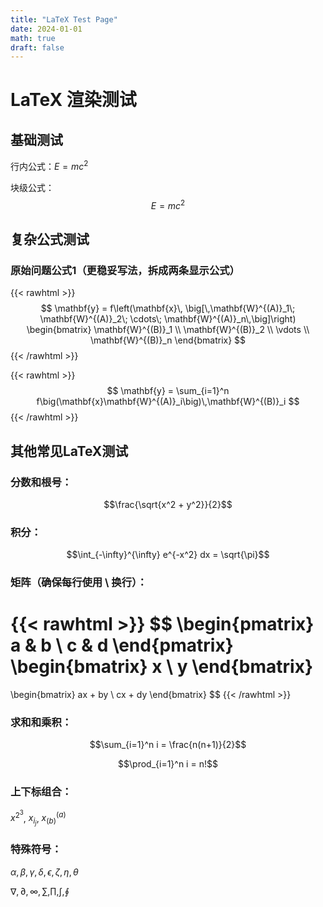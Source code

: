 ```yaml
---
title: "LaTeX Test Page"
date: 2024-01-01
math: true
draft: false
---
```


# LaTeX 渲染测试

## 基础测试

行内公式：$E = mc^2$

块级公式：
$$E = mc^2$$

## 复杂公式测试

### 原始问题公式1（更稳妥写法，拆成两条显示公式）

{{< rawhtml >}}
$$
\mathbf{y} = f\left(\mathbf{x}\, \big[\,\mathbf{W}^{(A)}_1\; \mathbf{W}^{(A)}_2\; \cdots\; \mathbf{W}^{(A)}_n\,\big]\right)
\begin{bmatrix}
\mathbf{W}^{(B)}_1 \\
\mathbf{W}^{(B)}_2 \\
\vdots \\
\mathbf{W}^{(B)}_n
\end{bmatrix}
$$
{{< /rawhtml >}}

{{< rawhtml >}}
$$
\mathbf{y} = \sum_{i=1}^n f\big(\mathbf{x}\mathbf{W}^{(A)}_i\big)\,\mathbf{W}^{(B)}_i
$$
{{< /rawhtml >}}

## 其他常见LaTeX测试

### 分数和根号：
$$\frac{\sqrt{x^2 + y^2}}{2}$$

### 积分：
$$\int_{-\infty}^{\infty} e^{-x^2} dx = \sqrt{\pi}$$

### 矩阵（确保每行使用 \\ 换行）：
{{< rawhtml >}}
$$
\begin{pmatrix}
 a & b \\
 c & d
\end{pmatrix}
\begin{bmatrix}
 x \\
 y
\end{bmatrix}
=
\begin{bmatrix}
 ax + by \\
 cx + dy
\end{bmatrix}
$$
{{< /rawhtml >}}
### 求和和乘积：
$$\sum_{i=1}^n i = \frac{n(n+1)}{2}$$

$$\prod_{i=1}^n i = n!$$

### 上下标组合：
$x^{2^3}$, $x_{i_j}$, $x^{(a)}_{(b)}$

### 特殊符号：
$\alpha, \beta, \gamma, \delta, \epsilon, \zeta, \eta, \theta$

$\nabla, \partial, \infty, \sum, \prod, \int, \oint$
